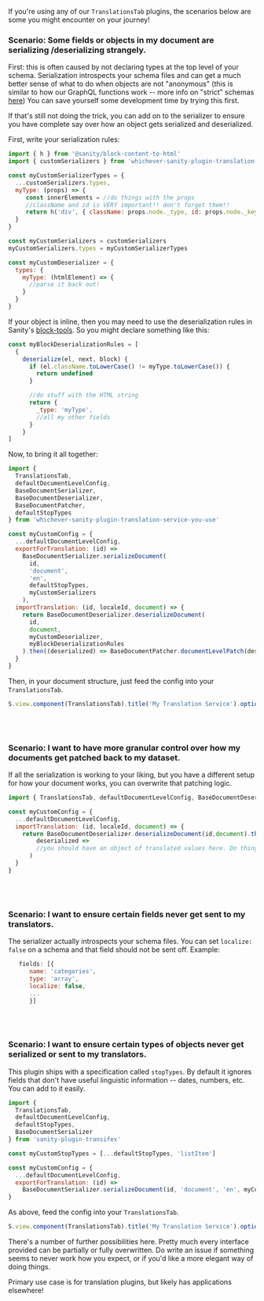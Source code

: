 If you're using any of our `TranslationsTab` plugins, the scenarios below are some you might encounter on your journey!

### Scenario: Some fields or objects in my document are serializing /deserializing strangely.

First: this is often caused by not declaring types at the top level of your schema. Serialization introspects your schema files and can get a much better sense of what to do when objects are not "anonymous" (this is similar to how our GraphQL functions work -- more info on "strict" schemas [here](https://www.sanity.io/docs/graphql#33ec7103289a)) You can save yourself some development time by trying this first.

If that's still not doing the trick, you can add on to the serializer to ensure you have complete say over how an object gets serialized and deserialized.

First, write your serialization rules:

```javascript
import { h } from '@sanity/block-content-to-html'
import { customSerializers } from 'whichever-sanity-plugin-translation-service-you-use'

const myCustomSerializerTypes = {
  ...customSerializers.types,
  myType: (props) => {
     const innerElements = //do things with the props
     //className and id is VERY important!! don't forget them!!
     return h('div', { className: props.node._type, id: props.node._key }, innerElements)
  }
}

const myCustomSerializers = customSerializers
myCustomSerializers.types = myCustomSerializerTypes

const myCustomDeserializer = {
  types: {
    myType: (htmlElement) => {
      //parse it back out!
    }
  }
}

```

If your object is inline, then you may need to use the deserialization rules in Sanity's [block-tools](https://github.com/sanity-io/sanity/tree/next/packages/@sanity/block-tools). So you might declare something like this:

```javascript
const myBlockDeserializationRules = [
  {
    deserialize(el, next, block) {
      if (el.className.toLowerCase() != myType.toLowerCase()) {
        return undefined
      }

      //do stuff with the HTML string
      return {
        _type: 'myType',
        //all my other fields
      }
    }
]
```

Now, to bring it all together:

```javascript
import {
  TranslationsTab,
  defaultDocumentLevelConfig,
  BaseDocumentSerializer,
  BaseDocumentDeserializer,
  BaseDocumentPatcher,
  defaultStopTypes
} from 'whichever-sanity-plugin-translation-service-you-use'

const myCustomConfig = {
  ...defaultDocumentLevelConfig,
  exportForTranslation: (id) =>
    BaseDocumentSerializer.serializeDocument(
      id,
      'document',
      'en',
      defaultStopTypes,
      myCustomSerializers
    ),
  importTranslation: (id, localeId, document) => {
    return BaseDocumentDeserializer.deserializeDocument(
      id,
      document,
      myCustomDeserializer,
      myBlockDeserializationRules
    ).then((deserialized) => BaseDocumentPatcher.documentLevelPatch(deserialized, id, localeId))
  }
}
```

Then, in your document structure, just feed the config into your `TranslationsTab`.

```javascript
S.view.component(TranslationsTab).title('My Translation Service').options(myCustomConfig)
```

<br />
<br />

### Scenario: I want to have more granular control over how my documents get patched back to my dataset.

If all the serialization is working to your liking, but you have a different setup for how your document works, you can overwrite that patching logic.

```javascript
import { TranslationsTab, defaultDocumentLevelConfig, BaseDocumentDeserializer } from 'whichever-sanity-plugin-translation-service-you-use'

const myCustomConfig = {
  ...defaultDocumentLevelConfig,
  importTranslation: (id, localeId, document) => {
    return BaseDocumentDeserializer.deserializeDocument(id,document).then(
        deserialized =>
        //you should have an object of translated values here. Do things with them!
      )
  }
}
```

<br />
<br />

### Scenario: I want to ensure certain fields never get sent to my translators.

The serializer actually introspects your schema files. You can set `localize: false` on a schema and that field should not be sent off. Example:

```javascript
   fields: [{
      name: 'categories',
      type: 'array',
      localize: false,
      ...
      }]
```

<br /> 
<br />

### Scenario: I want to ensure certain types of objects never get serialized or sent to my translators.

This plugin ships with a specification called `stopTypes`. By default it ignores fields that don't have useful linguistic information -- dates, numbers, etc. You can add to it easily.

```javascript
import {
  TranslationsTab,
  defaultDocumentLevelConfig,
  defaultStopTypes,
  BaseDocumentSerializer
} from 'sanity-plugin-transifex'

const myCustomStopTypes = [...defaultStopTypes, 'listItem']

const myCustomConfig = {
  ...defaultDocumentLevelConfig,
  exportForTranslation: (id) =>
    BaseDocumentSerializer.serializeDocument(id, 'document', 'en', myCustomStopTypes)
}
```

As above, feed the config into your `TranslationsTab`.

```javascript
S.view.component(TranslationsTab).title('My Translation Service').options(myCustomConfig)
```

There's a number of further possibilities here. Pretty much every interface provided can be partially or fully overwritten. Do write an issue if something seems to never work how you expect, or if you'd like a more elegant way of doing things.

Primary use case is for translation plugins, but likely has applications elsewhere!
